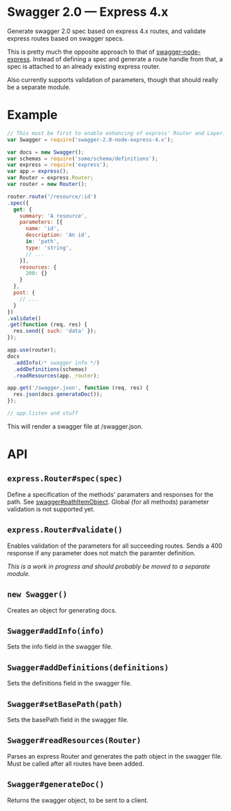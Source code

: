 # Swagger 2.0 &mdash; Express 4.x

Generate swagger 2.0 spec based on express 4.x routes, and validate express
routes based on swagger specs.

This is pretty much the opposite approach to that of [swagger-node-express][1].
Instead of defining a spec and generate a route handle from that, a spec is
attached to an already existing express router.

Also currently supports validation of parameters, though that should really be a
separate module.

# Example

```js
// This must be first to enable enhancing of express' Router and Layer.
var Swagger = require('swagger-2.0-node-express-4.x');

var docs = new Swagger();
var schemas = require('some/schema/definitions');
var express = require('express');
var app = express();
var Router = express.Router;
var router = new Router();

router.route('/resource/:id')
.spec({
  get: {
    summary: 'A resource',
    parameters: [{
      name: 'id',
      description: 'An id',
      in: 'path',
      type: 'string',
      // ...
    }],
    resources: {
      200: {}
    }
  },
  post: {
    // ...
  }
})
.validate()
.get(function (req, res) {
  res.send({ such: 'data' });
});

app.use(router);
docs
  .addInfo(/* swagger info */)
  .addDefinitions(schemas)
  .readResources(app._router);

app.get('/swagger.json', function (req, res) {
  res.json(docs.generateDoc());
});

// app.listen and stuff
```

This will render a swagger file at /swagger.json.

# API

## `express.Router#spec(spec)`

Define a specification of the methods' paramaters and responses for the path.
See [swagger#pathItemObject][2]. Global (for all methods) parameter validation
is not supported yet.

## `express.Router#validate()`

Enables validation of the parameters for all succeeding routes. Sends a 400
response if any parameter does not match the paramter definition.

*This is a work in progress and should probably be moved to a separate module.*

## `new Swagger()`

Creates an object for generating docs.

## `Swagger#addInfo(info)`

Sets the info field in the swagger file.

## `Swagger#addDefinitions(definitions)`

Sets the definitions field in the swagger file.

## `Swagger#setBasePath(path)`

Sets the basePath field in the swagger file.

## `Swagger#readResources(Router)`

Parses an express Router and generates the path object in the swagger file. Must
be called after all routes have been added.

## `Swagger#generateDoc()`

Returns the swagger object, to be sent to a client.

[1]: https://github.com/swagger-api/swagger-node-express
[2]: https://github.com/swagger-api/swagger-spec/blob/master/versions/2.0.md#pathItemObject
